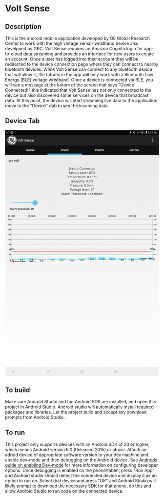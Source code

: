 # Volt Sense

## Description

This is the android mobile application developed by GE Global Research Center to work with the high voltage sensor wristband device also develpoed by GRC.
Volt Sense requires an Amazon Cognito login for app-to-cloud data streaming and provides an interface for new users to create an account.
Once a user has logged into their account they will be redirected to the device connection page where they can connect to nearby bluetooth devices.
While Volt Sense can connect to any bluetooth device that will allow it, the fatures in the app will only work with a Bluetooth Low Energy (BLE) voltage wristband.
Once a device is connceted via BLE, you will see a message at the botom of the screen that says "Device Connected!" this indicated that Volt Sense has not only connected to the device but also discovered some services on the device that broadcast data.
At this point, the device will start streaming live data to the application, move to the "Device" dab to see the incoming data.

## Device Tab

![alt text](https://github.com/edgeos/wearables_ble_android_app/blob/master/images/device_tab.jpg)

## To build

Make sure Android Studio and the Android SDK are installed, and open this project in Android Studio.
Android studio will automatically install required packages and libraries.
Let the project build and accept any download prompts from Android Studio.

## To run

This project only supports devices with an Android SDK of 23 or higher, which means Android version 6.0 (Released 2015) or above.
Attach an adroid device of appropriate software version to your dev machine and enable dev-mode and then debugging on the Android device.
See [Androids guide on enabling Dev-mode](https://developer.android.com/studio/debug/dev-options) for more information on configuring developer options.
Once debugging is enabled on the phone/tablet, press "Run App" and Android studio should detect the connected device and display it as an option to run on.
Select that device and press "OK" and Android Studio will likely prompt to download the necessary SDK for  that phone, do this and allow Android Studio to run code on the connected device.
